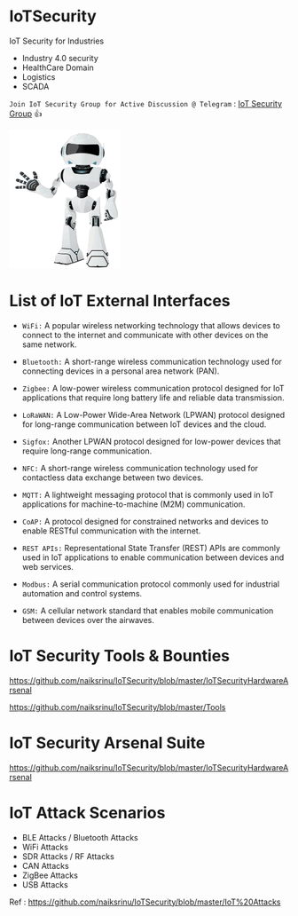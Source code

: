 # IoTSecurity

IoT Security for Industries  
  - Industry 4.0 security
  - HealthCare Domain
  - Logistics 
  - SCADA
  
`Join IoT Security Group for Active Discussion @ Telegram` : [IoT Security Group](https://t.me/iotsecuritygroup)    :+1:

<div align="left">
  <img src="https://github.com/naiksrinu/IoTSecurity/blob/master/2020/robot.gif" alt="IoT Security" width="200" height="250"/>
</div>

<!--- Copy from here --->
# List of IoT External Interfaces

- `WiFi:` A popular wireless networking technology that allows devices to connect to the internet and communicate with other devices on the same network.

- `Bluetooth:` A short-range wireless communication technology used for connecting devices in a personal area network (PAN).

- `Zigbee:` A low-power wireless communication protocol designed for IoT applications that require long battery life and reliable data transmission.

- `LoRaWAN:` A Low-Power Wide-Area Network (LPWAN) protocol designed for long-range communication between IoT devices and the cloud.

- `Sigfox:` Another LPWAN protocol designed for low-power devices that require long-range communication.

- `NFC:` A short-range wireless communication technology used for contactless data exchange between two devices.

- `MQTT:` A lightweight messaging protocol that is commonly used in IoT applications for machine-to-machine (M2M) communication.

- `CoAP:` A protocol designed for constrained networks and devices to enable RESTful communication with the internet.

- `REST APIs:` Representational State Transfer (REST) APIs are commonly used in IoT applications to enable communication between devices and web services.

- `Modbus:` A serial communication protocol commonly used for industrial automation and control systems.

- `GSM:` A cellular network standard that enables mobile communication between devices over the airwaves.

<!--- file --->


<!--- Copy from here --->
# IoT Security Tools & Bounties  

https://github.com/naiksrinu/IoTSecurity/blob/master/IoTSecurityHardwareArsenal

https://github.com/naiksrinu/IoTSecurity/blob/master/Tools 

# IoT Security Arsenal Suite  

https://github.com/naiksrinu/IoTSecurity/blob/master/IoTSecurityHardwareArsenal

 
# IoT Attack Scenarios  
  - BLE Attacks / Bluetooth Attacks
  - WiFi Attacks
  - SDR Attacks / RF Attacks
  - CAN Attacks
  - ZigBee Attacks
  - USB Attacks  
  
Ref : https://github.com/naiksrinu/IoTSecurity/blob/master/IoT%20Attacks

<!--- file --->
  
  
